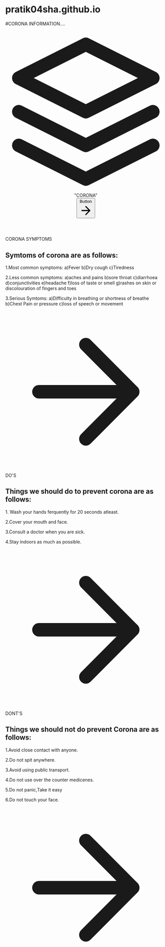 # pratik04sha.github.io
#CORONA INFORMATION....


<!DOCTYPE html>
<html lang="en">
<head>
    <meta charset="UTF-8">
    <meta name="viewport" content="width=device-width, initial-scale=1.0">
    <link href="https://unpkg.com/tailwindcss@^1.0/dist/tailwind.min.css" rel="stylesheet">
    <title>Document</title>
</head>
<body>
  <header class="text-gray-700 body-font">
    <div class="container mx-auto flex flex-wrap p-5 flex-col md:flex-row items-center">
      <nav class="flex lg:w-2/5 flex-wrap items-center text-base md:ml-auto">
      </nav>
      <a class="flex order-first lg:order-none lg:w-1/5 title-font font-medium items-center text-gray-900 lg:items-center lg:justify-center mb-4 md:mb-0">
        <svg xmlns="http://www.w3.org/2000/svg" fill="none" stroke="currentColor" stroke-linecap="round" stroke-linejoin="round" stroke-width="2" class="w-10 h-10 text-white p-2 bg-teal-500 rounded-full" viewBox="0 0 24 24">
          <path d="M12 2L2 7l10 5 10-5-10-5zM2 17l10 5 10-5M2 12l10 5 10-5"></path>
        </svg>
        <span class="ml-3 text-xl">"CORONA"</span>
      </a>
      <div class="lg:w-2/5 inline-flex lg:justify-end ml-5 lg:ml-0">
        <button class="inline-flex items-center bg-gray-200 border-0 py-1 px-3 focus:outline-none hover:bg-gray-300 rounded text-base mt-4 md:mt-0">Button
          <svg fill="none" stroke="currentColor" stroke-linecap="round" stroke-linejoin="round" stroke-width="2" class="w-4 h-4 ml-1" viewBox="0 0 24 24">
            <path d="M5 12h14M12 5l7 7-7 7"></path>
          </svg>
        </button>
      </div>
    </div>
  </header>
    <section class="text-gray-700 body-font overflow-hidden">
        <div class="container px-5 py-24 mx-auto">
          <div class="-my-8">
            <div class="py-8 flex flex-wrap md:flex-no-wrap">
              <div class="md:w-64 md:mb-0 mb-6 flex-shrink-0 flex flex-col">
                <span class="tracking-widest font-medium title-font text-gray-900">CORONA SYMPTOMS</span>
                <span class="mt-1 text-gray-500 text-sm"></span>
              </div>
              <div class="md:flex-grow">
                <h2 class="text-2xl font-medium text-gray-900 title-font mb-2">Symtoms of corona are as follows:</h2>
                <p class="leading-relaxed">  1.Most common symptoms:
                                              a)Fever
                                              b)Dry cough
                                              c)Tiredness</p>
                                          <p> 2.Less common symptoms:
                                             a)aches and pains
                                             b)sore throat
                                             c)diarrhoea
                                             d)conjunctivities
                                             e)headache
                                             f)loss of taste or smell
                                             g)rashes on skin or discolouration of fingers and toes</p>
                                           <p> 3.Serious Symtoms:
                                             a)Difficulty in breathing or shortness of breathe
                                             b)Chest Pain or pressure
                                             c)loss of speech or movement 
                </p>
                <a class="text-indigo-500 inline-flex items-center mt-4">
                  <svg class="w-4 h-4 ml-2" viewBox="0 0 24 24" stroke="currentColor" stroke-width="2" fill="none" stroke-linecap="round" stroke-linejoin="round">
                    <path d="M5 12h14"></path>
                    <path d="M12 5l7 7-7 7"></path>
                  </svg>
                </a>
              </div>
            </div>
            <div class="py-8 flex border-t-2 border-gray-200 flex-wrap md:flex-no-wrap">
              <div class="md:w-64 md:mb-0 mb-6 flex-shrink-0 flex flex-col">
                <span class="tracking-widest font-medium title-font text-gray-900">DO'S </span>
                <span class="mt-1 text-gray-500 text-sm"></span>
              </div>
              <div class="md:flex-grow">
                <h2 class="text-2xl font-medium text-gray-900 title-font mb-2">Things we should do to prevent corona are as follows:</h2>
                <p class="leading-relaxed">1. Wash your hands ferquently for 20 seconds atleast.</p>
                <p>2.Cover your mouth and face.</p>
                <p>3.Consult a doctor when you are sick.</p>
                <p>4.Stay indoors as much as possible.</p>
                <a class="text-indigo-500 inline-flex items-center mt-4">
                  <svg class="w-4 h-4 ml-2" viewBox="0 0 24 24" stroke="currentColor" stroke-width="2" fill="none" stroke-linecap="round" stroke-linejoin="round">
                    <path d="M5 12h14"></path>
                    <path d="M12 5l7 7-7 7"></path>
                  </svg>
                </a>
              </div>
            </div>
            <div class="py-8 flex border-t-2 border-gray-200 flex-wrap md:flex-no-wrap">
              <div class="md:w-64 md:mb-0 mb-6 flex-shrink-0 flex flex-col">
                <span class="tracking-widest font-medium title-font text-gray-900">DONT'S</span>
                <span class="mt-1 text-gray-500 text-sm"></span>
              </div>
              <div class="md:flex-grow">
                <h2 class="text-2xl font-medium text-gray-900 title-font mb-2">Things we should not do prevent Corona are as follows:</h2>
                <p class="leading-relaxed">1.Avoid close contact with anyone.</p>
                <p>2.Do not spit anywhere.</p>
                <p>3.Avoid using public transport.</p>
                <p>4.Do not use over the counter medicenes.</p>
                <p>5.Do not panic,Take it easy</p>
                <p>6.Do not touch your face.</p>
                <a class="text-indigo-500 inline-flex items-center mt-4">
                  <svg class="w-4 h-4 ml-2" viewBox="0 0 24 24" stroke="currentColor" stroke-width="2" fill="none" stroke-linecap="round" stroke-linejoin="round">
                    <path d="M5 12h14"></path>
                    <path d="M12 5l7 7-7 7"></path>
                  </svg>
                </a>
              </div>
            </div>
          </div>
        </div>
      </section>
</body>
</html>
